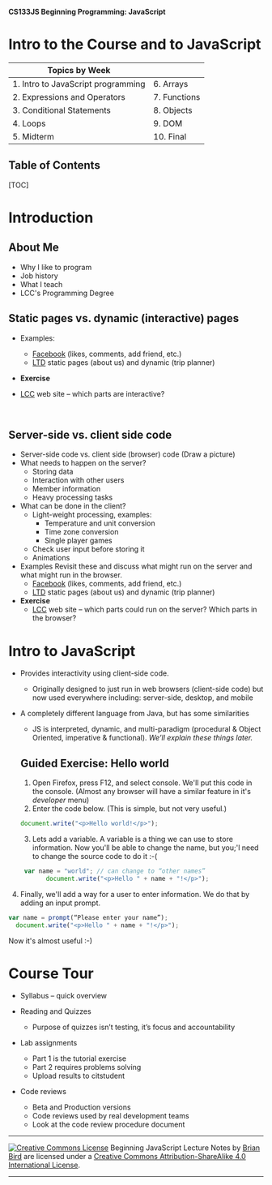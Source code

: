 

**CS133JS Beginning Programming: JavaScript**

<h1>Intro to the Course and to JavaScript</h1>



| Topics by Week                     |              |
| ---------------------------------- | ------------ |
| 1. Intro to JavaScript programming | 6. Arrays    |
| 2. Expressions and Operators       | 7. Functions |
| 3. Conditional Statements          | 8. Objects   |
| 4. Loops                           | 9. DOM       |
| 5. Midterm                         | 10. Final    |



<h2>Table of Contents</h2>

[TOC]

# Introduction

## About Me

- Why I like to program
- Job history
- What I teach
- LCC's Programming Degree

## Static pages vs. dynamic (interactive) pages

  - Examples:

    - [Facebook](https://www.facebook.com/) (likes, comments, add friend, etc.)
    - [LTD](https://www.ltd.org/) static pages (about us) and dynamic (trip planner)

  - **Exercise**
- [LCC](https://www.lanecc.edu/) web site – which parts are interactive?


​       			

## Server-side vs. client side code

- Server-side code vs. client side (browser) code
   (Draw a picture)
- What needs to happen on the server?  
  - Storing data
  - Interaction with other users
  - Member information
  - Heavy processing tasks
- What can be done in the client?
  - Light-weight processing, examples:
    - Temperature and unit conversion
    - Time zone conversion
    - Single player games
  - Check user input before storing it
  - Animations
- Examples
  Revisit these and discuss what might run on the server and what might run in the browser.
  - [Facebook](https://www.facebook.com/) (likes, comments, add friend, etc.)
  - [LTD](https://www.ltd.org/) static pages (about us) and dynamic (trip planner)
- **Exercise**
  - [LCC](https://www.lanecc.edu/) web site – which parts could run on the server? Which parts in 	the browser?



# Intro to JavaScript 

- Provides interactivity using client-side code.
  
  - Originally designed to just run in web browsers (client-side code) but now used everywhere including: server-side, desktop, and mobile
  
- A completely different language from Java, but has some similarities
  
  - JS is interpreted, dynamic, and multi-paradigm (procedural & Object Oriented, imperative & functional). *We’ll explain these things later.*
  
  ## Guided Exercise: Hello world
  
  1. Open Firefox, press F12, and select console. We'll put this code in the console.
     (Almost any browser will have a similar feature in it's *developer* menu)
  2. Enter the code below. (This is simple, but not very useful.) 
  ```javascript
  document.write("<p>Hello world!</p>");
  ```
  3. Lets add a variable. A variable is a thing we can use to store information. Now you'll be able to change the name, but you;'l need to change the source code to do it  :-(
  ```javascript
   var name = "world"; // can change to “other names”
   		 document.write("<p>Hello " + name + "!</p>");
  ```
  
4. Finally, we'll add a way for a user to enter information. We do that by adding an input prompt.
  ```javascript
  var name = prompt(“Please enter your name”);
  	document.write("<p>Hello " + name + "!</p>");
  ```
  Now it's almost useful :-)



# Course Tour

- Syllabus – quick overview
- Reading and Quizzes
  
  - Purpose of quizzes isn’t testing, it’s focus and accountability
- Lab assignments
  - Part 1 is the tutorial exercise
  - Part 2 requires problems solving
  - Upload results to citstudent
- Code reviews
  - Beta and Production versions
  - Code reviews used by real development teams
  - Look at the code review procedure document
  
  
   	



------

[![Creative Commons License](https://i.creativecommons.org/l/by-sa/4.0/88x31.png)](http://creativecommons.org/licenses/by-sa/4.0/) Beginning JavaScript Lecture Notes by [Brian Bird](https://profbird.online) are licensed under a [Creative Commons Attribution-ShareAlike 4.0 International License](http://creativecommons.org/licenses/by-sa/4.0/). 

------------